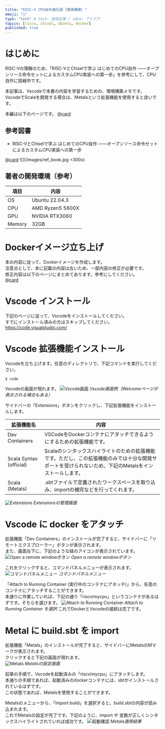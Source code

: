 ```yaml
---
title: "RISC-V CPU自作備忘録（環境構築）"
emoji: "🐙"
type: "tech" # tech: 技術記事 / idea: アイデア
topics: [riscv, chisel, ubuntu, docker]
published: true
---
```


# はじめに
RISC-Vの理解のため、「RISC-VとChiselで学ぶ はじめてのCPU自作 ――オープンソース命令セットによるカスタムCPU実装への第一歩」を参考にして、CPU自作に挑戦中です。  

本記事は、Vscodeで本書の内容を学習するための、環境構築メモです。  
VscodeでScalaを開発する場合は、Metalsという拡張機能を使用すると良いです。  

本編は以下のページです。
@[card](https://zenn.dev/shotaminato/articles/riscv_cpu_dev)

## 参考図書
- RISC-VとChiselで学ぶ はじめてのCPU自作 ――オープンソース命令セットによるカスタムCPU実装への第一歩  

@[card](https://direct.gihyo.jp/view/item/000000001593?category_page_id=programming)
![](/images/ref_book.jpg =300x)


## 著者の開発環境（参考）

| 項目    | 内容             |
| ----   | ----             |
| OS     | Ubuntu 22.04.3   |
| CPU    | AMD Ryzen5 5600X |
| GPU    | NVIDIA RTX3060   |
| Memory | 32GB             |

# Dockerイメージ立ち上げ
本の内容に従って、Dockerイメージを作成します。  
注意点として、本に記載の内容は古いため、一部内容の修正が必要です。  
修正内容は以下のページにまとめてあります。参考にしてください。  
@[card](https://zenn.dev/shotaminato/articles/riscv_cpu_dev)

# Vscode インストール
下記のページに従って、Vscodeをインストールしてください。  
すでにインストール済みの方はスキップしてください。  
https://code.visualstudio.com/


# Vscode 拡張機能インストール
Vscodeを立ち上げます。任意のディレクトリで、下記コマンドを実行してください。
```bash:Vscode立ち上げ
$ code
```
Vscodeの画面が現れます。
![Vscode画面](/images/24031703.png)
*Vscode画面例（Welcomeページが表示される場合もある）*

サイドバーの「Extensions」ボタンをクリックし、下記拡張機能をインストールします。

| 拡張機能名                | 内容   |
| ----                    | ----   |
| Dev Containers          | VSCodeをDockerコンテナにアタッチできるようにするための拡張機能です。  |
| Scala Syntax (official) | Scalaのシンタックスハイライトのための拡張機能です。ただし、この拡張機能のみでは十分な開発サポートを受けられないため、下記のMetalsをインストールします。|
| Scala (Metals)          | .sbtファイルで定義されたワークスペースを取り込み、importの補完などを行ってくれます。  |

![Extensions](/images/24031705.png)
*Extensionsの管理画面*


# Vscode に docker をアタッチ

拡張機能「Dev Containers」のインストールが完了すると、サイドバーに「リモートエクスプローラー」ボタンが表示されます。  
また、画面左下に、下記のような緑のアイコンが表示されています。  
![Open a remote windowボタン](/images/24031701.png)
*Open a remote windowボタン*

これをクリックすると、コマンドパネルメニューが表示されます。  
![コマンドパネルメニュー](/images/24031702.png)
*コマンドパネルメニュー*

「Attach to Running Container (実行中のコンテナにアタッチ)」から、任意のコンテナにアタッチすることができます。  
本通りに作業していれば、下記の通り「riscv/mycpu」というコンテナがあるはずです。そちらを選びます。
![Attach to Running Container](/images/24031704.png)
*Attach to Running Container を選択*
これでDockerとVscodeの接続は完了です。


# Metal に build.sbt を import
拡張機能「Metals」のインストールが完了すると、サイドバーにMetalsのMマークが表示されます。  
クリックすると下記の画面が現れます。  
![Metals](/images/24031706.png)
*Metalsの設定画面*

前章の手順で、Vscodeを起動済みの「riscv/mycpu」にアタッチします。  
本通りの手順であれば、起動済みのdockerコンテナには、sbtがインストールされているはずです。  
この状態であれば、Metalsを使用することができます。  

Metalsのメニューから、「Import build」を選択すると、build.sbtの内容が読み込まれます。  
これでMetalsの設定が完了です。下記のように、import や 変数が正しくシンタックスハイライトされていれば成功です。
![起動確認](/images/24031707.png)
*Metals適用結果*